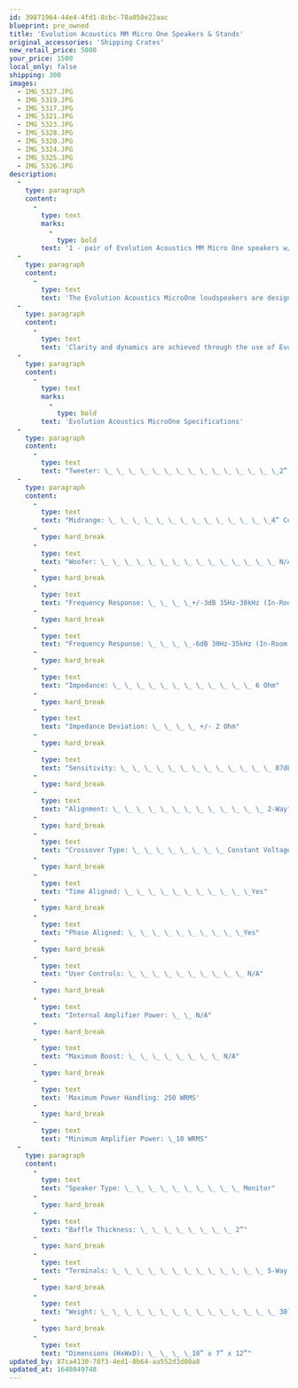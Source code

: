 ```yaml
---
id: 39871964-44e4-4fd1-8cbc-78a050e22aac
blueprint: pre_owned
title: 'Evolution Acoustics MM Micro One Speakers & Stands'
original_accessories: 'Shipping Crates'
new_retail_price: 5000
your_price: 1500
local_only: false
shipping: 300
images:
  - IMG_5327.JPG
  - IMG_5319.JPG
  - IMG_5317.JPG
  - IMG_5321.JPG
  - IMG_5323.JPG
  - IMG_5328.JPG
  - IMG_5320.JPG
  - IMG_5324.JPG
  - IMG_5325.JPG
  - IMG_5326.JPG
description:
  -
    type: paragraph
    content:
      -
        type: text
        marks:
          -
            type: bold
        text: '1 - pair of Evolution Acoustics MM Micro One speakers w/matching stands. Speakers are in very good physical and functional condition with a few scuffs visible on the tops and stands. Sold as new for $5,000.00. Original packing crates for shipping purposes. '
  -
    type: paragraph
    content:
      -
        type: text
        text: 'The Evolution Acoustics MicroOne loudspeakers are designed and engineered in the USA, comprised entirely of custom tooled components with absolutely no “off the shelf” parts. All aspects of these loudspeakers are painstakingly researched and analyzed to produce incredible micro and macro dynamic performance as well as the highest level of clarity in the industry. Only the finest parts are used throughout including reference grade film foil capacitors, oversized high purity copper air core inductors, ultra high current wire wound precision resistors, and individually insulated multiple conductor solid core copper wiring. All of these parts are hand matched and soldered in our constant voltage crossover networks on heavy gauge printed circuit boards which are then immersed in epoxy resin to eliminate unwanted micro-phonics.'
  -
    type: paragraph
    content:
      -
        type: text
        text: 'Clarity and dynamics are achieved through the use of Evolution Acoustics’ very own ultra high quality Pleated Diaphragm Air Velocity (PDAV) tweeters and Ceramic Matrix (CMAT) mid-woofer drive units. These components are housed in advanced acoustic cabinetry, which is both structurally inert and sonically diffuse through the use of multiple layer construction. Because the layers are individually bonded by an adhesive compound, the cabinet walls have superior strength. In addition the French curve profile helps to significantly reduce internal back wave reflections from the transducers. Although compact in size, the glue laminated and double braced 25mm curved side walls, 50mm baffles and 50mm top and bottom plates, all combine to create a dense and heavy monitor capable of world class performance. You will also enjoy the beauty of these speakers as they are hand finished with multiple polished layers to produce a deep high gloss shine. Combine all of these elements with an engineering target that is both time and phase aligned and you have one remarkable speaker system.'
  -
    type: paragraph
    content:
      -
        type: text
        marks:
          -
            type: bold
        text: 'Evolution Acoustics MicroOne Specifications'
  -
    type: paragraph
    content:
      -
        type: text
        text: "Tweeter: \_ \_ \_ \_ \_ \_ \_ \_ \_ \_ \_ \_ \_ \_ \_2” Pleated Diaphragm Air Velocity PDAV"
  -
    type: paragraph
    content:
      -
        type: text
        text: "Midrange: \_ \_ \_ \_ \_ \_ \_ \_ \_ \_ \_ \_ \_ \_4” Ceramic Matrix Mid Bass CMAT"
      -
        type: hard_break
      -
        type: text
        text: "Woofer: \_ \_ \_ \_ \_ \_ \_ \_ \_ \_ \_ \_ \_ \_ \_ N/A"
      -
        type: hard_break
      -
        type: text
        text: "Frequency Response: \_ \_ \_ \_+/-3dB 35Hz-30kHz (In-Room Response Non-Anechoic)"
      -
        type: hard_break
      -
        type: text
        text: "Frequency Response: \_ \_ \_ \_-6dB 30Hz-35kHz (In-Room Response Non-Anechoic)"
      -
        type: hard_break
      -
        type: text
        text: "Impedance: \_ \_ \_ \_ \_ \_ \_ \_ \_ \_ \_ \_ 6 Ohm"
      -
        type: hard_break
      -
        type: text
        text: "Impedance Deviation: \_ \_ \_ \_ +/- 2 Ohm"
      -
        type: hard_break
      -
        type: text
        text: "Sensitivity: \_ \_ \_ \_ \_ \_ \_ \_ \_ \_ \_ \_ \_ 87dB"
      -
        type: hard_break
      -
        type: text
        text: "Alignment: \_ \_ \_ \_ \_ \_ \_ \_ \_ \_ \_ \_ \_ 2-Way"
      -
        type: hard_break
      -
        type: text
        text: "Crossover Type: \_ \_ \_ \_ \_ \_ \_ \_ Constant Voltage"
      -
        type: hard_break
      -
        type: text
        text: "Time Aligned: \_ \_ \_ \_ \_ \_ \_ \_ \_ \_ \_Yes"
      -
        type: hard_break
      -
        type: text
        text: "Phase Aligned: \_ \_ \_ \_ \_ \_ \_ \_ \_ \_Yes"
      -
        type: hard_break
      -
        type: text
        text: "User Controls: \_ \_ \_ \_ \_ \_ \_ \_ \_ \_ N/A"
      -
        type: hard_break
      -
        type: text
        text: "Internal Amplifier Power: \_ \_ N/A"
      -
        type: hard_break
      -
        type: text
        text: "Maximum Boost: \_ \_ \_ \_ \_ \_ \_ \_ N/A"
      -
        type: hard_break
      -
        type: text
        text: 'Maximum Power Handling: 250 WRMS'
      -
        type: hard_break
      -
        type: text
        text: "Minimum Amplifier Power: \_10 WRMS"
  -
    type: paragraph
    content:
      -
        type: text
        text: "Speaker Type: \_ \_ \_ \_ \_ \_ \_ \_ \_ \_ Monitor"
      -
        type: hard_break
      -
        type: text
        text: "Baffle Thickness: \_ \_ \_ \_ \_ \_ \_ \_ 2”"
      -
        type: hard_break
      -
        type: text
        text: "Terminals: \_ \_ \_ \_ \_ \_ \_ \_ \_ \_ \_ \_ \_ 5-Way Precision Machined Binding Posts"
      -
        type: hard_break
      -
        type: text
        text: "Weight: \_ \_ \_ \_ \_ \_ \_ \_ \_ \_ \_ \_ \_ \_ \_ 30lbs"
      -
        type: hard_break
      -
        type: text
        text: "Dimensions (HxWxD): \_ \_ \_ \_18” x 7” x 12”"
updated_by: 87ca4130-78f3-4ed1-8b64-aa552d3d08a8
updated_at: 1648049748
---
```

